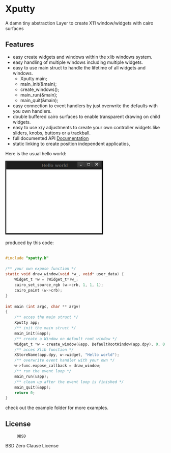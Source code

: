 # Xputty


A damn tiny abstraction Layer to create X11 window/widgets with cairo surfaces

## Features

- easy create widgets and windows within the xlib windows system.
- easy handling of multiple windows including multiple widgets. 
- easy to use main struct to handle the lifetime of all widgets and windows.
    - Xputty main;
    - main_init(&main);
    - create_windows();
    - main_run(&main);
    - main_quit(&main);
- easy connection to event handlers by just overwrite the defaults with you own handlers.
- double buffered cairo surfaces to enable transparent drawing on child widgets.
- easy to use x/y adjustments to create your own controller widgets like sliders, knobs, buttons or a trackball.
- full documented API [Documentation](https://brummer10.github.io/Xputty/html/index.html)
- static linking to create position independent applicatios,


Here is the usual hello world:

![simple-example](https://github.com/brummer10/Xputty/raw/master/examples/simple-example.png)

produced  by this code:

```C

#include "xputty.h"

/** your own expose function */
static void draw_window(void *w_, void* user_data) {
    Widget_t *w = (Widget_t*)w_;
    cairo_set_source_rgb (w->crb, 1, 1, 1);
    cairo_paint (w->crb);
}

int main (int argc, char ** argv)
{
    /** acces the main struct */
    Xputty app;
    /** init the main struct */
    main_init(&app);
    /** create a Window on default root window */
    Widget_t *w = create_window(&app, DefaultRootWindow(app.dpy), 0, 0, 300, 200);
    /** acces Xlib function */
    XStoreName(app.dpy, w->widget, "Hello world");
    /** overwrite event handler with your own */
    w->func.expose_callback = draw_window;
    /** run the event loop */
    main_run(&app);
    /** clean up after the event loop is finished */
    main_quit(&app);
    return 0;
}

```

check out the example folder for more examples.


## License

         0BSD 
BSD Zero Clause License
